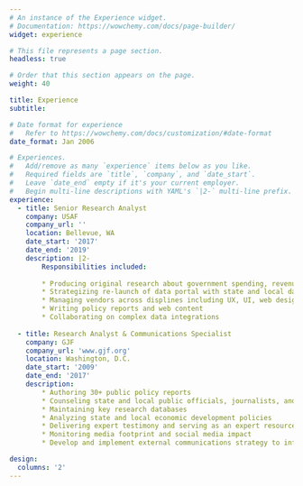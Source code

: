 ```yaml
---
# An instance of the Experience widget.
# Documentation: https://wowchemy.com/docs/page-builder/
widget: experience

# This file represents a page section.
headless: true

# Order that this section appears on the page.
weight: 40

title: Experience
subtitle:

# Date format for experience
#   Refer to https://wowchemy.com/docs/customization/#date-format
date_format: Jan 2006

# Experiences.
#   Add/remove as many `experience` items below as you like.
#   Required fields are `title`, `company`, and `date_start`.
#   Leave `date_end` empty if it's your current employer.
#   Begin multi-line descriptions with YAML's `|2-` multi-line prefix.
experience:
  - title: Senior Research Analyst
    company: USAF
    company_url: ''
    location: Bellevue, WA
    date_start: '2017'
    date_end: '2019'
    description: |2-
        Responsibilities included:
        
        * Producing original research about government spending, revenue, and outcomes
        * Strategizing re-launch of data portal with state and local data explorations
        * Managing vendors across displines including UX, UI, web design, data scraping, API development, and database management
        * Writing policy reports and web content
        * Collaborating on complex data integrations
        
  - title: Research Analyst & Communications Specialist
    company: GJF
    company_url: 'www.gjf.org'
    location: Washington, D.C.
    date_start: '2009'
    date_end: '2017'
    description: 
        * Authoring 30+ public policy reports
        * Counseling state and local public officials, journalists, and NGOs about public policy best practices
        * Maintaining key research databases
        * Analyzing state and local economic development policies
        * Delivering expert testimony and serving as an expert resource to journalists
        * Monitoring media footprint and social media impact
        * Develop and implement external communications strategy to influence public discourse    

design:
  columns: '2'
---
```

